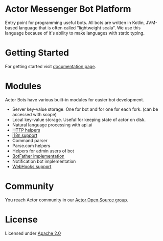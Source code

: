 # Actor Messenger Bot Platform

Entry point for programming useful bots. All bots are written in Kotlin, JVM-based language that is often called "lightweight scala".
We use this language because of it's ability to make languages with static typing.

# Getting Started

For getting started visit [documentation page](docs/GettingStarted.md).

# Modules

Actor Bots have various built-in modules for easier bot development.

* Server key-value storage. One for bot and for one for each fork. (can be accessed with scope)
* Local key-value storage. Useful for keeping state of actor on disk.
* Natural language processing with api.ai
* [HTTP helpers](docs/HTTP.md)
* [i18n support](docs/I18N.md)
* Command parser
* Parse.com helpers
* Helpers for admin users of bot
* [BotFather implementation](actor-bots/src/main/java/im/actor/bots/embedded/BotFather.kt)
* Notification bot implementation
* [WebHooks support](docs/WebHooks.md)

# Community

You reach Actor community in our [Actor Open Source group](https://actor.im/oss).

# License

Licensed under [Apache 2.0](LICENSE)
